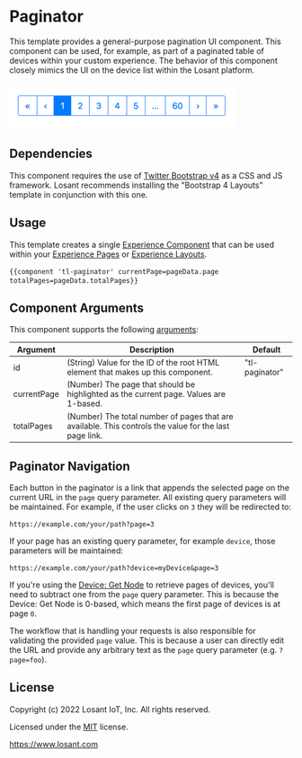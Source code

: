 # Paginator

This template provides a general-purpose pagination UI component. This component can be used, for example, as part of a paginated table of devices within your custom experience. The behavior of this component closely mimics the UI on the device list within the Losant platform.

![Pagination UI Component](./paginator.png)

## Dependencies

This component requires the use of [Twitter Bootstrap v4](https://getbootstrap.com) as a CSS and JS framework. Losant recommends installing the "Bootstrap 4 Layouts" template in conjunction with this one.

## Usage

This template creates a single [Experience Component](https://docs.losant.com/experiences/views/#components) that can be used within your [Experience Pages](https://docs.losant.com/experiences/views/#pages) or [Experience Layouts](https://docs.losant.com/experiences/views/#layouts).

```
{{component 'tl-paginator' currentPage=pageData.page totalPages=pageData.totalPages}} 
```

## Component Arguments
This component supports the following [arguments](https://docs.losant.com/experiences/views/#passing-custom-arguments):

| Argument          | Description                                                                                             | Default        | 
|-------------------|---------------------------------------------------------------------------------------------------------|----------------|
| id                | (String) Value for the ID of the root HTML element that makes up this component.                        | "tl-paginator" |
| currentPage       | (Number) The page that should be highlighted as the current page. Values are 1-based.                   |                |
| totalPages        | (Number) The total number of pages that are available. This controls the value for the last page link.  |                |

## Paginator Navigation

Each button in the paginator is a link that appends the selected page on the current URL in the `page` query parameter. All existing query parameters will be maintained. For example, if the user clicks on `3` they will be redirected to:

```
https://example.com/your/path?page=3
```

If your page has an existing query parameter, for example `device`, those parameters will be maintained:

```
https://example.com/your/path?device=myDevice&page=3
```

If you're using the [Device: Get Node](https://docs.losant.com/workflows/data/get-device/) to retrieve pages of devices, you'll need to subtract one from the `page` query parameter. This is because the Device: Get Node is 0-based, which means the first page of devices is at page `0`.

The workflow that is handling your requests is also responsible for validating the provided `page` value. This is because a user can directly edit the URL and provide any arbitrary text as the `page` query parameter (e.g. `?page=foo`).

## License

Copyright (c) 2022 Losant IoT, Inc. All rights reserved.

Licensed under the [MIT](https://github.com/Losant/losant-templates/blob/master/LICENSE.txt) license.

https://www.losant.com